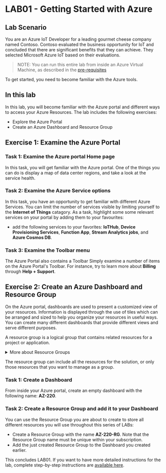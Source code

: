 # LAB01 - Getting Started with Azure
## Lab Scenario
You are an Azure IoT Developer for a leading gourmet cheese company named Contoso. Contoso evaluated the business opportunity for IoT and concluded that there are significant benefits that they can achieve. They selected Microsoft Azure IoT based on their evaluations.

> NOTE: You can run this entire lab from inside an Azure Virtual Machine, as described in the [pre-requisites](../README.md)

To get started, you need to become familiar with the Azure tools.
## In this lab
In this lab, you will become familiar with the Azure portal and different ways to access your Azure Resources. The lab includes the following exercises:
- Explore the Azure Portal
- Create an Azure Dashboard and Resource Group 
## Exercise 1: Examine the Azure Portal
### **Task 1: Examine the Azure portal Home page**
In this task, you will get familiar with the Azure portal. One of the things you can do is display a map of data center regions, and take a look at the service health.
### **Task 2: Examine the Azure Service options**
In this task, you have an opportunity to get familiar with different Azure Services. You can limit the number of services visible by limiting yourself to the **Internet of Things** catagory. As a task, highlight some some relevant services on your portal by adding them to your favourites:
- add the following services to your favorites: **IoTHub**, **Device Provisioning Services**, **Function App**, **Stream Analytics jobs**, and **Azure Cosmos DB**.
### **Task 3: Examine the Toolbar menu**
The Azure Portal also contains a Toolbar
Simply examine a number of items on the Azure Portal's Toolbar. For instance, try to learn more about **Billing** through **Help + Support**.
## Exercise 2: Create an Azure Dashboard and Resource Group
On the Azure portal, dashboards are used to present a customized view of your resources. Information is displayed through the use of tiles which can be arranged and sized to help you organize your resources in useful ways. You can create many different dashboards that provide different views and serve different purposes.

A resource group is a logical group that contains related resources for a project or application.

<details><summary>More about Resource Groups</summary>

The resource group can include all the resources for the solution, or only those resources that you want to manage as a group.

</details>

The resource group can include all the resources for the solution, or only those resources that you want to manage as a group.
### **Task 1: Create a Dashboard**
From inside your Azure portal, create an empty dashboard with the following name: **AZ-220**.
### **Task 2: Create a Resource Group and add it to your Dashboard**
You can use the Resource Group you are about to create to store all different resources you will use throughout this series of LABs:
- Create a Resource Group with the name **AZ-220-RG**. Note that the Resource Group name must be unique within your subscription.
- Add the just created Resource Group to the Dashboard you created earlier.

This concludes LAB01. If you want to have more detailed instructions for the lab, complete step-by-step instructions are [available here](https://github.com/IoTForDevices/AZ-220-Microsoft-Azure-IoT-Developer/blob/master/Instructions/Labs/LAB_AK_01-getting-started-with-azure.md).
